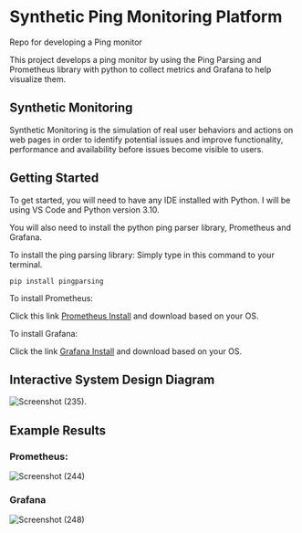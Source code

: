 # Synthetic Ping Monitoring Platform 

Repo for developing a Ping monitor 

This project develops a ping monitor by using the Ping Parsing and Prometheus library with python  to collect metrics and Grafana to help visualize them. 

## Synthetic Monitoring 
Synthetic Monitoring is the simulation of real user behaviors and actions on web pages in order to identify potential issues and improve functionality, performance and availability before issues become visible to users. 

## Getting Started 

To get started, you will need to have any IDE installed with Python. I will be using VS Code and Python version 3.10. 

You will also need to install the python ping parser library, Prometheus and Grafana. 

To install the ping parsing library: 
Simply type in this command to your terminal. 

```
pip install pingparsing
```

To install Prometheus:

Click this link 
[Prometheus Install](https://prometheus.io/download/)
and download based on your OS. 

To install Grafana:

Click the link [Grafana Install](
https://grafana.com/docs/grafana/latest/setup-grafana/installation/)
and download based on your OS. 

## Interactive System Design Diagram 

![Screenshot (235)](https://github.com/j-portillo1/Synthetic-Monitoring/assets/144365700/f2ad646b-7788-4951-a1eb-e579d8f3ac3d).
 
## Example Results
### Prometheus:
![Screenshot (244)](https://github.com/j-portillo1/Synthetic-Monitoring/assets/144365700/25f455f3-0594-4eca-9330-a2a3053ddaac)

### Grafana 
![Screenshot (248)](https://github.com/j-portillo1/Synthetic-Monitoring/assets/144365700/a915c3e6-23d1-4137-97d8-6e0944069d68)
